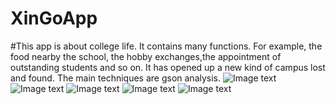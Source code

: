 # XinGoApp
#This app is about college life. It contains many functions. For example, the food nearby the school, the hobby exchanges,the appointment
of outstanding students and so on. It has opened up a new kind of campus lost and found. The main techniques are gson analysis.
![Image text](https://github.com/HL-Guitar/XinGoApp/Asset/1.png)
![Image text](https://github.com/HL-Guitar/XinGoApp/Asset/2.png)
![Image text](https://github.com/HL-Guitar/XinGoApp/Asset/3.png)
![Image text](https://github.com/HL-Guitar/XinGoApp/Asset/4.png)
![Image text](https://github.com/HL-Guitar/XinGoApp/Asset/5.png)
